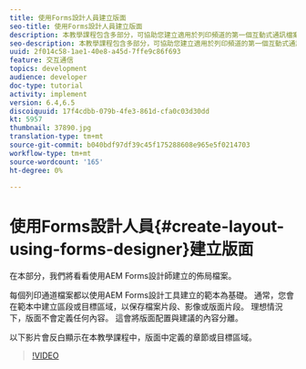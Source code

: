 ```yaml
---
title: 使用Forms設計人員建立版面
seo-title: 使用Forms設計人員建立版面
description: 本教學課程包含多部分，可協助您建立適用於列印頻道的第一個互動式通訊檔案。在本部分，我們將檢視使用AEM Forms設計人員建立的版面檔案。
seo-description: 本教學課程包含多部分，可協助您建立適用於列印頻道的第一個互動式通訊檔案。在本部分，我們將檢視使用AEM Forms設計人員建立的版面檔案。
uuid: 2f014c58-1ae1-40e8-a45d-7ffe9c86f693
feature: 交互通信
topics: development
audience: developer
doc-type: tutorial
activity: implement
version: 6.4,6.5
discoiquuid: 17f4cdbb-079b-4fe3-861d-cfa0c03d30dd
kt: 5957
thumbnail: 37890.jpg
translation-type: tm+mt
source-git-commit: b040bdf97df39c45f175288608e965e5f0214703
workflow-type: tm+mt
source-wordcount: '165'
ht-degree: 0%

---
```



# 使用Forms設計人員{#create-layout-using-forms-designer}建立版面

在本部分，我們將看看使用AEM Forms設計師建立的佈局檔案。

每個列印通道檔案都以使用AEM Forms設計工具建立的範本為基礎。 通常，您會在範本中建立區段或目標區域，以保存檔案片段、影像或版面片段。 理想情況下，版面不會定義任何內容。 這會將版面配置與建議的內容分離。

以下影片會反白顯示在本教學課程中，版面中定義的章節或目標區域。

>[!VIDEO](https://video.tv.adobe.com/v/37890/?quality=9)




